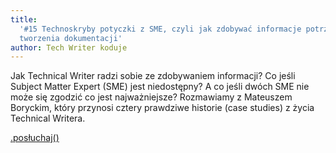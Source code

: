 ```yaml
---
title:
  '#15 Technoskryby potyczki z SME, czyli jak zdobywać informacje potrzebne do
  tworzenia dokumentacji'
author: Tech Writer koduje
---
```


Jak Technical Writer radzi sobie ze zdobywaniem informacji? Co jeśli Subject
Matter Expert (SME) jest niedostępny? A co jeśli dwóch SME nie może się zgodzić
co jest najważniejsze? Rozmawiamy z Mateuszem Boryckim, który przynosi cztery
prawdziwe historie (case studies) z życia Technical Writera.

<a class="brandButton" href="https://anchor.fm/docdeveloper/episodes/15-Technoskryby-potyczki-z-SME--czyli-jak-zdobywa-informacje-potrzebne-do-tworzenia-dokumentacji-ecel9n/a-a1sf1um" target="_blank" rel="noopener noreferrer">.posłuchaj()</a>
